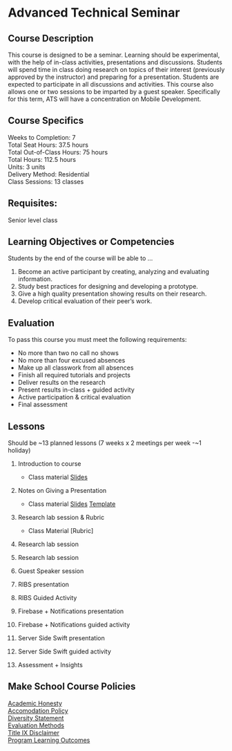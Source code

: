 # Advanced Technical Seminar

## Course Description

This course is designed to be a seminar. Learning should be experimental, with the help of in-class activities, presentations and discussions. Students will spend time in class doing research on topics of their interest (previously approved by the instructor) and preparing for a presentation. Students are expected to participate in all discussions and activities. This course also allows one or two sessions to be imparted by a guest speaker.
Specifically for this term, ATS will have a concentration on Mobile Development.


## Course Specifics

Weeks to Completion:  7 <br>
Total Seat Hours:  37.5 hours <br>
Total Out-of-Class Hours: 75 hours <br>
Total Hours: 112.5 hours <br>
Units:  3 units <br>
Delivery Method:  Residential <br>
Class Sessions:  13 classes

## Requisites:

 Senior level class<br>

## Learning Objectives or Competencies

Students by the end of the course will be able to ...

1. Become an active participant by creating, analyzing and evaluating information.
1. Study best practices for designing and developing a prototype.
1. Give a high quality presentation showing results on their research.
1. Develop critical evaluation of their peer’s work.

## Evaluation

To pass this course you must meet the following requirements:

- No more than two no call no shows
- No more than four excused absences
- Make up all classwork from all absences
- Finish all required tutorials and projects
- Deliver results on the research
- Present results in-class + guided activity
- Active participation & critical evaluation
- Final assessment


## Lessons

Should be ~13 planned lessons (7 weeks x 2 meetings per week -~1 holiday)

1. Introduction to course
    - Class material [Slides](https://docs.google.com/presentation/d/14BbKi7hEKUqedhPZk3SYFxRPP2P0DrToxKREgEhN16c/edit?usp=sharing)

1. Notes on Giving a Presentation
    - Class material [Slides](https://docs.google.com/presentation/d/1dRzJE_A2eLcyee8C9KWXBoAnzIv-sqaYSdr30mNOT18/edit?usp=sharing)
    [Template](https://docs.google.com/document/d/1PT8323UEyCGouDSZTYBFwLBN7NnKZLyQZQPesAergHY/edit?usp=sharing)

1. Research lab session & Rubric
    - Class Material
    [Rubric]

1. Research lab session

1. Research lab session

1. Guest Speaker session

1. RIBS presentation

1. RIBS Guided Activity

1. Firebase + Notifications presentation

1. Firebase + Notifications guided activity

1. Server Side Swift presentation

1. Server Side Swift guided activity

1. Assessment + Insights


## Make School Course Policies

[Academic Honesty](https://github.com/Product-College-Courses/Common-Syllabus-Sections/blob/master/Academic-Honesty-and-Plagiarism.md)<br>
[Accomodation Policy](https://github.com/Product-College-Courses/Common-Syllabus-Sections/blob/master/Accommodation-Policy.md)<br>
[Diversity Statement](https://github.com/Product-College-Courses/Common-Syllabus-Sections/blob/master/Diversity-Statement.md)<br>
[Evaluation Methods](https://github.com/Product-College-Courses/Common-Syllabus-Sections/blob/master/Evaluation-Methods.md)
<br>
[Title IX Disclaimer](https://github.com/Product-College-Courses/Common-Syllabus-Sections/blob/master/Evaluations-Title-X-Disclaimer.md)<br>
[Program Learning Outcomes](https://github.com/Product-College-Courses/Common-Syllabus-Sections/blob/master/Program-Learning-Outcomes.md)
